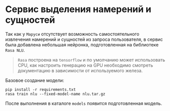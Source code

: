 # Сервис выделения намерений и сущностей

Так как у `Маруси` отсутствует возможность самостоятельного извлечения намерений и сущностей из запроса пользователя, 
в сервис была добавлена небольшая нейронка, подготовленная на библиотеке `Rasa NLU`.

> `Rasa` построена на `tensorflow` и по умолчанию может использовать CPU, как настроить генерацию на GPU необходимо 
смотреть документацию в зависимости от используемого железа.

Базовое создание модели:
```shell
pip install -r requirements.txt
rasa train nlu --fixed-model-name nlu.tar.gz
```
После выполнения в каталоге `models` появится подготовленная модель.